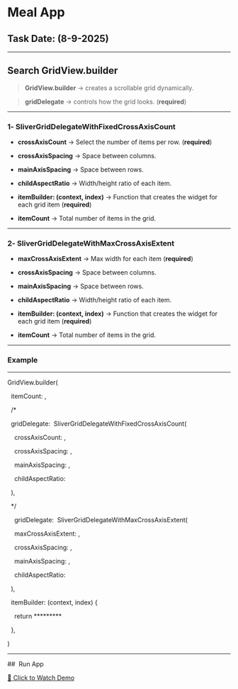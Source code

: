 # Meal App



## Task Date: (8-9-2025)



---



## Search GridView.builder



> **GridView.builder** → creates a scrollable grid dynamically.  

> **gridDelegate** → controls how the grid looks. (**required**)  



---



### 1️- SliverGridDelegateWithFixedCrossAxisCount



- **crossAxisCount** → Select the number of items per row. (**required**)  

- **crossAxisSpacing** → Space between columns.  

- **mainAxisSpacing** → Space between rows.  

- **childAspectRatio** → Width/height ratio of each item.  

- **itemBuilder: (context, index)** → Function that creates the widget for each grid item (**required**)  

- **itemCount** → Total number of items in the grid.  



---



### 2️- SliverGridDelegateWithMaxCrossAxisExtent



- **maxCrossAxisExtent** → Max width for each item (**required**)  

- **crossAxisSpacing** → Space between columns.  

- **mainAxisSpacing** → Space between rows.  

- **childAspectRatio** → Width/height ratio of each item.  

- **itemBuilder: (context, index)** → Function that creates the widget for each grid item (**required**)  

- **itemCount** → Total number of items in the grid.  



---

### Example

---



GridView.builder(

  itemCount: ,

  /*

  gridDelegate:  SliverGridDelegateWithFixedCrossAxisCount(

    crossAxisCount: , 

    crossAxisSpacing: , 

    mainAxisSpacing: ,  

    childAspectRatio:

  ),

  */

    gridDelegate:  SliverGridDelegateWithMaxCrossAxisExtent(

    maxCrossAxisExtent: , 

    crossAxisSpacing: , 

    mainAxisSpacing: ,  

    childAspectRatio:

  ),

  itemBuilder: (context, index) {

    return *********

  },

)



---



##  Run App



[🎥 Click to Watch Demo](https://github.com/user-attachments/assets/6fd838f1-a985-4871-bb98-6883a408e4b5)
